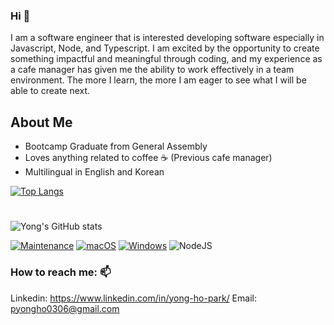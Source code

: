 ### Hi 👋

I am a software engineer that is interested developing software especially in Javascript, Node, and Typescript. I am excited by the opportunity to create something impactful and meaningful through coding, and my experience as a cafe manager has given me the ability to work effectively in a team environment. The more I learn, the more I am eager to see what I will be able to create next.

## About Me

- Bootcamp Graduate from General Assembly
- Loves anything related to coffee ☕️ (Previous cafe manager)
- Multilingual in English and Korean

[![Top Langs](https://github-readme-stats.vercel.app/api/top-langs/?username=pyongho1&layout=compact)](https://github.com/anuraghazra/github-readme-stats)

#

![Yong's GitHub stats](https://github-readme-stats.vercel.app/api?username=pyongho1&show_icons=true&theme=radical)

[![Maintenance](https://img.shields.io/badge/Maintained%3F-yes-green.svg)](https://GitHub.com/pyongho1/StrapDown.js/graphs/commit-activity)
[![macOS](https://svgshare.com/i/ZjP.svg)](https://svgshare.com/i/ZjP.svg)
[![Windows](https://svgshare.com/i/ZhY.svg)](https://svgshare.com/i/ZhY.svg)
![NodeJS](https://img.shields.io/badge/node.js-6DA55F?style=for-the-badge&logo=node.js&logoColor=white)

### How to reach me: 📫
Linkedin: https://www.linkedin.com/in/yong-ho-park/
Email: pyongho0306@gmail.com

#

<!--
**pyongho1/pyongho1** is a ✨ _special_ ✨ repository because its `README.md` (this file) appears on your GitHub profile.

Here are some ideas to get you started:

- 🔭 I’m currently working on ...
- 🌱 I’m currently learning ...
- 👯 I’m looking to collaborate on ...
- 🤔 I’m looking for help with ...
- 💬 Ask me about ...
- 📫 How to reach me: ...
- 😄 Pronouns: ...
- ⚡ Fun fact: ...
-->
